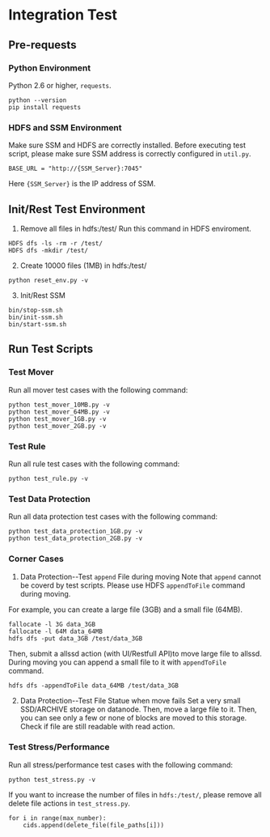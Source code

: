 # Integration Test 


## Pre-requests
### Python Environment
Python 2.6 or higher, `requests`.
```
python --version
pip install requests
```

### HDFS and SSM Environment
Make sure SSM and HDFS are correctly installed. Before executing test script, please make sure SSM address is correctly configured in `util.py`.
```
BASE_URL = "http://{SSM_Server}:7045"
```

Here `{SSM_Server}` is the IP address of SSM.

## Init/Rest Test Environment
1. Remove all files in hdfs:/test/
Run this command in HDFS enviroment.
```
HDFS dfs -ls -rm -r /test/
HDFS dfs -mkdir /test/
```

2. Create 10000 files (1MB) in hdfs:/test/

```
python reset_env.py -v
```

3. Init/Rest SSM
```
bin/stop-ssm.sh
bin/init-ssm.sh
bin/start-ssm.sh
```

## Run Test Scripts
### Test Mover
Run all mover test cases with the following command:
```
python test_mover_10MB.py -v
python test_mover_64MB.py -v
python test_mover_1GB.py -v
python test_mover_2GB.py -v
```

### Test Rule
Run all rule test cases with the following command:
```
python test_rule.py -v
```

### Test Data Protection
Run all data protection test cases with the following command:
```
python test_data_protection_1GB.py -v
python test_data_protection_2GB.py -v
```

### Corner Cases

1. Data Protection--Test `append` File during moving
Note that `append` cannot be coverd by test scripts. Please use HDFS `appendToFile` command during moving. 

For example, you can create a large file (3GB) and a small file (64MB).
```
fallocate -l 3G data_3GB
fallocate -l 64M data_64MB
hdfs dfs -put data_3GB /test/data_3GB
```
Then, submit a allssd action (with UI/Restfull API)to move large file to allssd. During moving you can append a small file to it with `appendToFile` command.
```
hdfs dfs -appendToFile data_64MB /test/data_3GB
```

2. Data Protection--Test File Statue when move fails
Set a very small SSD/ARCHIVE storage on datanode. Then, move a large file to it. Then, you can see only a few or none of blocks are moved to this storage. Check if file are still readable with read action.

### Test Stress/Performance
Run all stress/performance test cases with the following command:
```
python test_stress.py -v
```

If you want to increase the number of files in `hdfs:/test/`, please remove all delete file actions in `test_stress.py`.
```
for i in range(max_number):
    cids.append(delete_file(file_paths[i]))
```

